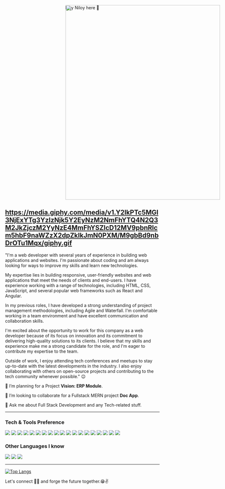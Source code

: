 <div id="header" align="center" style="width:100%;height:0;padding-bottom:126%;position:relative;">
  <img src="https://giphy.com/media/M9gbBd9nbDrOTu1Mqx/giphy.gif" width="100%" height="100%" style="position:absolute"/>
  Hey Niloy here 👋
</div>




https://media.giphy.com/media/v1.Y2lkPTc5MGI3NjExYTg3YzIzNjk5Y2EyNzM2NmFhYTQ4N2Q3M2JkZjczM2YyNzE4MmFhYSZlcD12MV9pbnRlcm5hbF9naWZzX2dpZklkJmN0PXM/M9gbBd9nbDrOTu1Mqx/giphy.gif
---

"I'm a web developer with several years of experience in building web applications and websites. I'm passionate about coding and am always looking for ways to improve my skills and learn new technologies.

My expertise lies in building responsive, user-friendly websites and web applications that meet the needs of clients and end-users. I have experience working with a range of technologies, including HTML, CSS, JavaScript, and several popular web frameworks such as React and Angular.

In my previous roles, I have developed a strong understanding of project management methodologies, including Agile and Waterfall. I'm comfortable working in a team environment and have excellent communication and collaboration skills.

I'm excited about the opportunity to work for this company as a web developer because of its focus on innovation and its commitment to delivering high-quality solutions to its clients. I believe that my skills and experience make me a strong candidate for the role, and I'm eager to contribute my expertise to the team.

Outside of work, I enjoy attending tech conferences and meetups to stay up-to-date with the latest developments in the industry. I also enjoy collaborating with others on open-source projects and contributing to the tech community whenever possible." :wink:
 
 🔭 I’m planning for a Project **Vision: ERP Module**.
 
 👯 I’m looking to collaborate for a Fullstack MERN project **Doc App**.
 
 💬 Ask me about Full Stack Development and any Tech-related stuff.


---


### Tech & Tools Preference

<img src = "https://img.shields.io/badge/-HTML5-E34F26?style=flat&logo=html5&logoColor=white"> <img src = "https://img.shields.io/badge/-CSS3-1572B6?style=flat&logo=css3&logoColor=white">
<img src="https://img.shields.io/badge/-Bootstrap-563D7C?style=flat&logo=bootstrap&logoColor=white">
<img src="https://img.shields.io/badge/-JavaScript-eed718?style=flat&logo=javascript&logoColor=ffffff">
<img src="https://img.shields.io/badge/-Sass-cc6699?style=flat&logo=sass&logoColor=ffffff">
<img src="https://img.shields.io/badge/-React-000000?style=flat&logo=react&logoColor=00c8ff">
<img src="https://img.shields.io/badge/-MongoDB-4DB33D?style=flat&logo=mongodb&logoColor=FFFFFF">
<img src="https://img.shields.io/badge/-GraphQL-e535ab?style=flat&logo=graphql&logoColor=FFFFFF">
<img src="https://img.shields.io/badge/-MySQL-F29111?style=flat&logo=mysql&logoColor=FFFFFF">
<img src="https://img.shields.io/badge/-Express.js-787878?style=flat">
<img src="https://img.shields.io/badge/-Node.js-3C873A?style=flat&logo=Node.js&logoColor=white">
<img src="https://img.shields.io/badge/-Firebase-FFA611?style=flat&logo=firebase&logoColor=FFFFFF">
<img src="http://img.shields.io/badge/-Google%20Cloud%20Platform-4285F4?style=flat&logo=google%20cloud&logoColor=white">
<img src="https://img.shields.io/badge/-Progressive Web Apps-5A0FC8?style=flat">
<img src="http://img.shields.io/badge/-Git-F1502F?style=flat&logo=git&logoColor=FFFFFF">
<img src="http://img.shields.io/badge/-Github-000000?style=flat&logo=github&logoColor=FFFFFF">
<img src="http://img.shields.io/badge/-VS%20Code-007ACC?style=flat&logo=visual%20studio%20code&logoColor=white">
<img src="http://img.shields.io/badge/-Heroku-430098?style=flat&logo=heroku&logoColor=white">
<img src="http://img.shields.io/badge/-Vercel-black?style=flat&logo=vercel&logoColor=white">

### Other Languages I know
<img src="http://img.shields.io/badge/-Java-F89820?style=flat&logo=java&logoColor=white"> <img src="https://img.shields.io/badge/-C%20&%20C++-659ad2?style=flat&logo=c%2B%2B&logoColor=ffffff"> <img src="https://img.shields.io/badge/-Python-black?style=flat&logo=python&logoColor=white"> 

---
[![Top Langs](https://github-readme-stats.vercel.app/api/top-langs/?username=your-github-username&layout=compact&theme=vision-friendly-dark)](https://github.com/niloy-787898/github-readme-stats)

Let's connect 👨‍💻 and forge the future together.😁✌

[website]: (https://shahinur-islam-portfolio.vercel.app/)
[twitter]: https://twitter.com/Shahinurislam30
[youtube]: https://youtube.com/
[linkedin]: https://www.linkedin.com/in/shahinur-islam-817955235/

